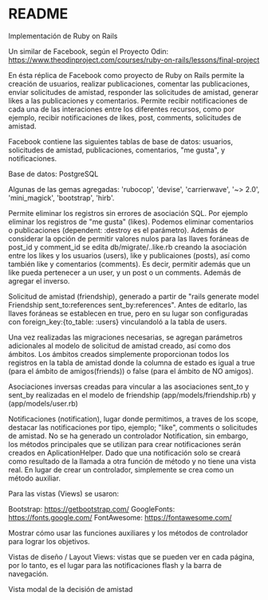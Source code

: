 # README

Implementación de Ruby on Rails

Un similar de Facebook, según el Proyecto Odin: https://www.theodinproject.com/courses/ruby-on-rails/lessons/final-project

En ésta réplica de Facebook como proyecto de Ruby on Rails permite la creación de usuarios, realizar publicaciones, comentar las publicaciones, enviar solicitudes de amistad, responder las solicitudes de amistad, generar likes a las publicaciones y comentarios. Permite recibir notificaciones de cada una de las interaciones entre los diferentes recursos, como por ejemplo, recibir notificaciones de likes, post, comments, solicitudes de amistad.

Facebook contiene las siguientes tablas de base de datos: usuarios, solicitudes de amistad, publicaciones, comentarios, "me gusta", y notificaciones.

Base de datos: PostgreSQL

Algunas de las gemas agregadas: 'rubocop', 'devise', 'carrierwave', '~> 2.0', 'mini_magick', 'bootstrap', 'hirb'.

Permite eliminar los registros sin errores de asociación SQL. Por ejemplo eliminar los registros de "me gusta" (likes). Podemos eliminar comentarios o publicaciones (dependent: :destroy es el parámetro). Además de considerar la opción de permitir valores nulos para las llaves foráneas de post_id y comment_id se edita db/migrate/..like.rb creando la asociación entre los likes y los usuarios (users), like y publicaiones (posts), así como también like y comentarios (comments).
Es decir, permitir además que un like pueda pertenecer a un user, y un post o un comments. Además de agregar el inverso.

Solicitud de amistad (friendship), generado a partir de "rails generate model Friendship sent_to:references sent_by:references". Antes de editarlo, las llaves foráneas se establecen en true, pero en su lugar son configuradas con foreign_key:{to_table: :users} vinculandoló a la tabla de users.

Una vez realizadas las migraciones necesarias, se agregan parámetros adicionales al modelo de solicitud de amistad creado, así como dos ámbitos. Los ámbitos creados simplemente proporcionan todos los registros en la tabla de amistad donde la columna de estado es igual a true (para el ámbito de amigos(friends)) o false (para el ámbito de NO amigos).

Asociaciones inversas creadas para vincular a las asociaciones sent_to y sent_by realizadas en el modelo de friendship (app/models/friendship.rb) y (app/models/user.rb)

Notificaciones (notification), lugar donde permitimos, a traves de los scope, destacar las notificaciones por tipo, ejemplo; "like", comments o solicitudes de amistad.
No se ha generado un controlador Notification, sin embargo, los métodos principales que se utilizan para crear notificaciones serán creados en AplicationHelper.
Dado que una notificación solo se creará como resultado de la llamada a otra función de método y no tiene una vista real. En lugar de crear un controlador, simplemente se crea como un método auxiliar.

Para las vistas (Views) se usaron:

Bootstrap: https://getbootstrap.com/
GoogleFonts: https://fonts.google.com/
FontAwesome: https://fontawesome.com/

Mostrar cómo usar las funciones auxiliares y los métodos de controlador para lograr los objetivos.

Vistas de diseño / Layout Views: vistas que se pueden ver en cada página, por lo tanto, es el lugar para las notificaciones flash y la barra de navegación.

Vista modal de la decisión de amistad
